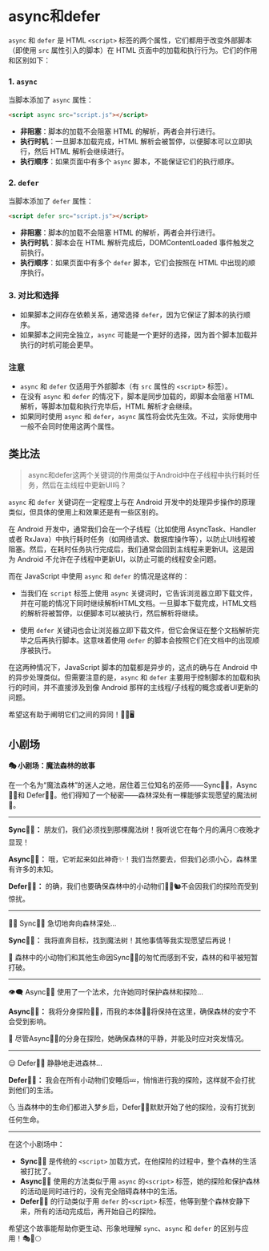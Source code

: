 # async和defer

`async` 和 `defer` 是 HTML `<script>` 标签的两个属性，它们都用于改变外部脚本（即使用 `src` 属性引入的脚本）在 HTML 页面中的加载和执行行为。它们的作用和区别如下：

### 1. `async`

当脚本添加了 `async` 属性：

```html
<script async src="script.js"></script>
```

- **非阻塞**：脚本的加载不会阻塞 HTML 的解析，两者会并行进行。
- **执行时机**：一旦脚本加载完成，HTML 解析会被暂停，以便脚本可以立即执行，然后 HTML 解析会继续进行。
- **执行顺序**：如果页面中有多个 `async` 脚本，不能保证它们的执行顺序。

### 2. `defer`

当脚本添加了 `defer` 属性：

```html
<script defer src="script.js"></script>
```

- **非阻塞**：脚本的加载不会阻塞 HTML 的解析，两者会并行进行。
- **执行时机**：脚本会在 HTML 解析完成后，DOMContentLoaded 事件触发之前执行。
- **执行顺序**：如果页面中有多个 `defer` 脚本，它们会按照在 HTML 中出现的顺序执行。

### 3. 对比和选择

- 如果脚本之间存在依赖关系，通常选择 `defer`，因为它保证了脚本的执行顺序。
- 如果脚本之间完全独立，`async` 可能是一个更好的选择，因为首个脚本加载并执行的时机可能会更早。

### 注意

- `async` 和 `defer` 仅适用于外部脚本（有 `src` 属性的 `<script>` 标签）。
- 在没有 `async` 和 `defer` 的情况下，脚本是同步加载的，即脚本会阻塞 HTML 解析，等脚本加载和执行完毕后，HTML 解析才会继续。
- 如果同时使用 `async` 和 `defer`，`async` 属性将会优先生效。不过，实际使用中一般不会同时使用这两个属性。

## 类比法

> async和defer这两个关键词的作用类似于Android中在子线程中执行耗时任务，然后在主线程中更新UI吗？

`async` 和 `defer` 关键词在一定程度上与在 Android 开发中的处理异步操作的原理类似，但具体的使用上和效果还是有一些区别的。

在 Android 开发中，通常我们会在一个子线程（比如使用 AsyncTask、Handler 或者 RxJava）中执行耗时任务（如网络请求、数据库操作等），以防止UI线程被阻塞。然后，在耗时任务执行完成后，我们通常会回到主线程来更新UI。这是因为 Android 不允许在子线程中更新UI，以防止可能的线程安全问题。

而在 JavaScript 中使用 `async` 和 `defer` 的情况是这样的：

- 当我们在 `script` 标签上使用 `async` 关键词时，它告诉浏览器立即下载文件，并在可能的情况下同时继续解析HTML文档。一旦脚本下载完成，HTML文档的解析将被暂停，以便脚本可以被执行，然后解析将继续。

- 使用 `defer` 关键词也会让浏览器立即下载文件，但它会保证在整个文档解析完毕之后再执行脚本。这意味着使用 `defer` 的脚本会按照它们在文档中的出现顺序被执行。

在这两种情况下，JavaScript 脚本的加载都是异步的，这点的确与在 Android 中的异步处理类似。但需要注意的是，`async` 和 `defer` 主要用于控制脚本的加载和执行的时间，并不直接涉及到像 Android 那样的主线程/子线程的概念或者UI更新的问题。

希望这有助于阐明它们之间的异同！🙂🚀🖥️

## 小剧场

**🎭 小剧场：魔法森林的故事**

在一个名为“魔法森林”的迷人之地，居住着三位知名的巫师——Sync🧙‍♂️，Async🧙‍♀️和 Defer🧙‍♂️。他们得知了一个秘密——森林深处有一棵能够实现愿望的魔法树🌳。

---

**Sync🧙‍♂️：** 朋友们，我们必须找到那棵魔法树！我听说它在每个月的满月🌕夜晚才显现！

**Async🧙‍♀️：** 哦，它听起来如此神奇✨！我们当然要去，但我们必须小心，森林里有许多的未知。

**Defer🧙‍♂️：** 的确，我们也要确保森林中的小动物们🦉🦇🐿️不会因我们的探险而受到惊扰。

---

🚶‍♂️ Sync🧙‍♂️ 急切地奔向森林深处...

**Sync🧙‍♂️：** 我将直奔目标，找到魔法树！其他事情等我实现愿望后再说！

🌿 森林中的小动物们和其他生命因Sync🧙‍♂️的匆忙而感到不安，森林的和平被短暂打破。

---

👁️‍🗨️ Async🧙‍♀️ 使用了一个法术，允许她同时保护森林和探险...

**Async🧙‍♀️：** 我将分身探险🚶‍♀️，而我的本体🧘‍♀️将保持在这里，确保森林的安宁不会受到影响。

🍃 尽管Async🧙‍♀️的分身在探险，她确保森林的平静，并能及时应对突发情况。

---

😌 Defer🧙‍♂️ 静静地走进森林...

**Defer🧙‍♂️：** 我会在所有小动物们安睡后💤，悄悄进行我的探险，这样就不会打扰到他们的生活。

🌜 当森林中的生命们都进入梦乡后，Defer🧙‍♂️默默开始了他的探险，没有打扰到任何生命。

---

在这个小剧场中：
- **Sync🧙‍♂️** 是传统的 `<script>` 加载方式，在他探险的过程中，整个森林的生活被打扰了。
- **Async🧙‍♀️** 使用的方法类似于用 `async` 的`<script>` 标签，她的探险和保护森林的活动是同时进行的，没有完全阻碍森林中的生活。
- **Defer🧙‍♂️** 的行动类似于用 `defer` 的`<script>` 标签，他等到整个森林安静下来，所有的活动完成后，再开始自己的探险。

希望这个故事能帮助你更生动、形象地理解 `sync`、`async` 和 `defer` 的区别与应用！🎭🌲🌕
